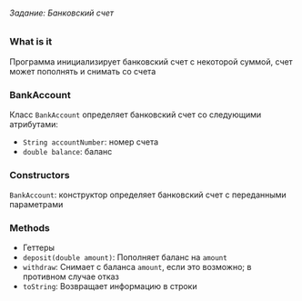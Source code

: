 ###### Задание: Банковский счет

### What is it

Программа инициализирует банковский счет с некоторой суммой, счет может пополнять и снимать со счета

### BankAccount

Класс `BankAccount` определяет банковский счет со следующими атрибутами:
- `String accountNumber`: номер счета
- `double balance`: баланс

### Constructors

`BankAccount`: конструктор определяет банковский счет с переданными параметрами

### Methods

- Геттеры
- `deposit(double amount)`: Пополняет баланс на `amount`
- `withdraw`: Снимает с баланса `amount`, если это возможно; в противном случае отказ
- `toString`: Возвращает информацию в строки
